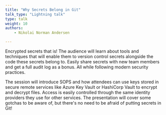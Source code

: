 ```yaml
---
title: "Why Secrets Belong in Git"
talk_type: "Lightning talk"
type: talk
weight: 10
authors:
    - Nikolai Norman Andersen

---
```

Encrypted secrets that is! The audience will learn about tools and techniques that will enable them to version control secrets alongside the code these secrets belong to. Easily share secrets with new team members and get a full audit log as a bonus. All while following modern security practices.

The session will introduce SOPS and how attendees can use keys stored in secure remote services like Azure Key Vault or HashiCorp Vault to encrypt and decrypt files. Access is easily controlled through the same identity providers they use for other services. The presentation will cover some gotchas to be aware of, but there's no need to be afraid of putting secrets in Git!
